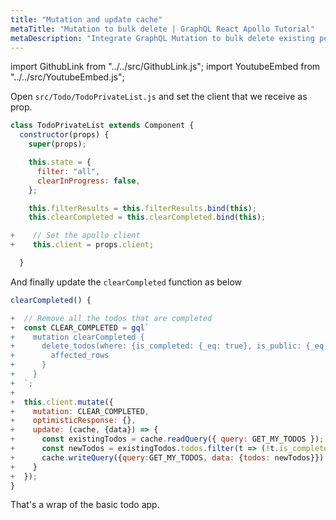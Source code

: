 ```yaml
---
title: "Mutation and update cache"
metaTitle: "Mutation to bulk delete | GraphQL React Apollo Tutorial"
metaDescription: "Integrate GraphQL Mutation to bulk delete existing personal todos. Update local cache using readQuery and writeQuery."
---
```


import GithubLink from "../../src/GithubLink.js";
import YoutubeEmbed from "../../src/YoutubeEmbed.js";

<YoutubeEmbed link="https://www.youtube.com/embed/fU2HIMn_QwE" />

Open `src/Todo/TodoPrivateList.js` and set the client that we receive as prop.

<GithubLink link="https://github.com/hasura/graphql-engine/blob/master/community/learn/graphql-tutorials/tutorials/react-apollo/app-final/src/components/Todo/TodoPrivateList.js" text="src/components/Todo/TodoPrivateList.js" />

```javascript
class TodoPrivateList extends Component {
  constructor(props) {
    super(props);

    this.state = {
      filter: "all",
      clearInProgress: false,
    };

    this.filterResults = this.filterResults.bind(this);
    this.clearCompleted = this.clearCompleted.bind(this);

+    // Set the apollo client
+    this.client = props.client;

  }
```

And finally update the `clearCompleted` function as below

```javascript
clearCompleted() {

+  // Remove all the todos that are completed
+  const CLEAR_COMPLETED = gql`
+    mutation clearCompleted {
+      delete_todos(where: {is_completed: {_eq: true}, is_public: {_eq: false}}) {
+        affected_rows
+      }
+    }
+  `;
+
+  this.client.mutate({
+    mutation: CLEAR_COMPLETED,
+    optimisticResponse: {},
+    update: (cache, {data}) => {
+      const existingTodos = cache.readQuery({ query: GET_MY_TODOS });
+      const newTodos = existingTodos.todos.filter(t => (!t.is_completed));
+      cache.writeQuery({query:GET_MY_TODOS, data: {todos: newTodos}});
+    }
+  });
}
```

That's a wrap of the basic todo app.
